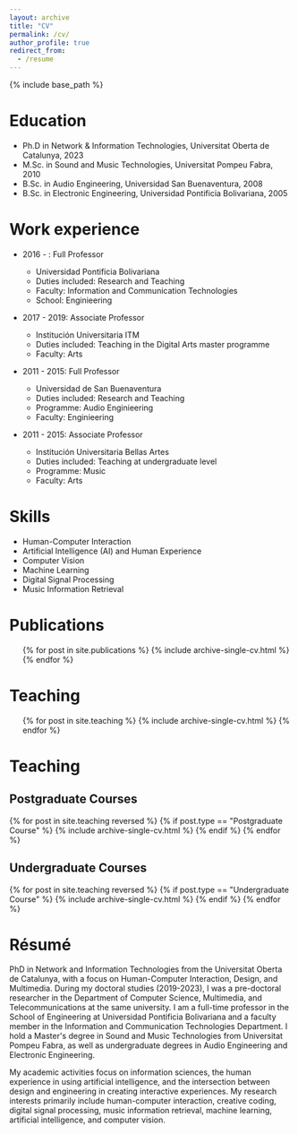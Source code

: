 ```yaml
---
layout: archive
title: "CV"
permalink: /cv/
author_profile: true
redirect_from:
  - /resume
---
```


{% include base_path %}

Education
======
* Ph.D in Network & Information Technologies, Universitat Oberta de Catalunya, 2023
* M.Sc. in Sound and Music Technologies, Universitat Pompeu Fabra, 2010
* B.Sc. in Audio Engineering, Universidad San Buenaventura, 2008
* B.Sc. in Electronic Engineering, Universidad Pontificia Bolivariana, 2005

Work experience
======
* 2016 - : Full Professor
  * Universidad Pontificia Bolivariana
  * Duties included: Research and Teaching
  * Faculty: Information and Communication Technologies
  * School: Enginieering

* 2017 - 2019: Associate Professor
  * Institución Universitaria ITM
  * Duties included: Teaching in the Digital Arts master programme
  * Faculty: Arts
  
* 2011 - 2015: Full Professor
  * Universidad de San Buenaventura
  * Duties included: Research and Teaching
  * Programme: Audio Enginieering
  * Faculty: Enginieering

* 2011 - 2015: Associate Professor
  * Institución Universitaria Bellas Artes
  * Duties included: Teaching at undergraduate level
  * Programme: Music
  * Faculty: Arts
  
Skills
======
* Human-Computer Interaction
* Artificial Intelligence (AI) and Human Experience
* Computer Vision
* Machine Learning
* Digital Signal Processing
* Music Information Retrieval

Publications
======
  <ul>{% for post in site.publications %}
    {% include archive-single-cv.html %}
  {% endfor %}</ul>
    
Teaching
======
  <ul>{% for post in site.teaching %}
    {% include archive-single-cv.html %}
  {% endfor %}</ul>

Teaching
======
<h2 style="font-size: 1.5em;">Postgraduate Courses</h2>
{% for post in site.teaching reversed %}
  {% if post.type == "Postgraduate Course" %}
    {% include archive-single-cv.html %}
  {% endif %}
{% endfor %}

<h2 style="font-size: 1.5em;">Undergraduate Courses</h2>
{% for post in site.teaching reversed %}
  {% if post.type == "Undergraduate Course" %}
    {% include archive-single-cv.html %}
  {% endif %}
{% endfor %}
  
Résumé
======
PhD in Network and Information Technologies from the Universitat Oberta de Catalunya, with a focus on Human-Computer Interaction, Design, and Multimedia. During my doctoral studies (2019-2023), I was a pre-doctoral researcher in the Department of Computer Science, Multimedia, and Telecommunications at the same university. I am a full-time professor in the School of Engineering at Universidad Pontificia Bolivariana and a faculty member in the Information and Communication Technologies Department. I hold a Master's degree in Sound and Music Technologies from Universitat Pompeu Fabra, as well as undergraduate degrees in Audio Engineering and Electronic Engineering.

My academic activities focus on information sciences, the human experience in using artificial intelligence, and the intersection between design and engineering in creating interactive experiences. My research interests primarily include human-computer interaction, creative coding, digital signal processing, music information retrieval, machine learning, artificial intelligence, and computer vision.
